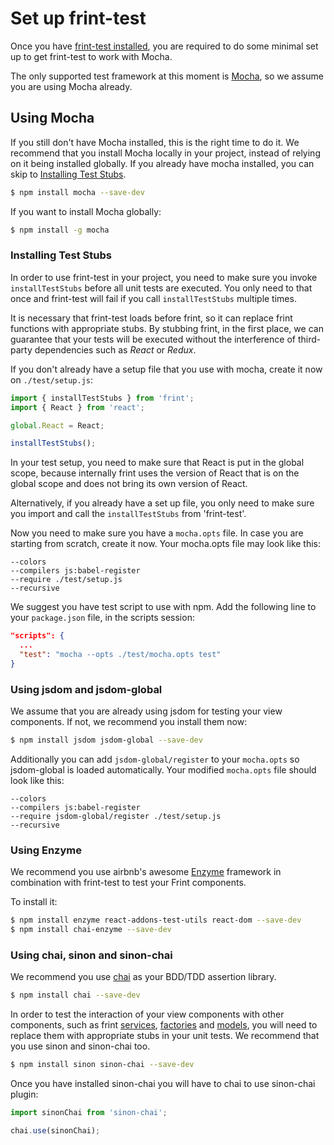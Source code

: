 # Set up frint-test

Once you have [frint-test installed](/docs/installation/README.md), you are required to do some minimal set up to get frint-test to work with Mocha.

The only supported test framework at this moment is [Mocha](https://mochajs.org/), so we assume you are using Mocha already.

## Using Mocha

If you still don't have Mocha installed, this is the right time to do it.  We recommend that you install Mocha locally in your project, instead of relying on it being installed globally.  If you already have mocha installed, you can skip to [Installing Test Stubs](/docs/guides/Setup.md#installing-test-stubs).

```bash
$ npm install mocha --save-dev
```

If you want to install Mocha globally:

```bash
$ npm install -g mocha
```

### Installing Test Stubs

In order to use frint-test in your project, you need to make sure you invoke `installTestStubs` before all unit tests are executed.  You only need to that once and frint-test will fail if you call `installTestStubs` multiple times.

It is necessary that frint-test loads before frint, so it can replace frint functions with appropriate stubs.  By stubbing frint, in the first place, we can guarantee that your tests will be executed without the interference of third-party dependencies such as *React* or *Redux*.

If you don't already have a setup file that you use with mocha, create it now on `./test/setup.js`:

```js
import { installTestStubs } from 'frint';
import { React } from 'react';

global.React = React;

installTestStubs();
```

In your test setup, you need to make sure that React is put in the global scope, because internally frint uses the version of React that is on the global scope and does not bring its own version of React.

Alternatively, if you already have a set up file, you only need to make sure you import and call the `installTestStubs` from 'frint-test'.

Now you need to make sure you have a `mocha.opts` file.  In case you are starting from scratch, create it now.  Your mocha.opts file may look like this:

```
--colors
--compilers js:babel-register
--require ./test/setup.js
--recursive
```

We suggest you have test script to use with npm.  Add the following line to your `package.json` file, in the scripts session:

```json
"scripts": {
  ...
  "test": "mocha --opts ./test/mocha.opts test"
}
```

### Using jsdom and jsdom-global

We assume that you are already using jsdom for testing your view components.  If not, we recommend you install them now:

```bash
$ npm install jsdom jsdom-global --save-dev
```

Additionally you can add `jsdom-global/register` to your `mocha.opts` so jsdom-global is loaded automatically.  Your modified `mocha.opts` file should look like this:

```
--colors
--compilers js:babel-register
--require jsdom-global/register ./test/setup.js
--recursive
```

### Using Enzyme

We recommend you use airbnb's awesome [Enzyme](airbnb.io/enzyme/) framework in combination with frint-test to test your Frint components.

To install it:

```bash
$ npm install enzyme react-addons-test-utils react-dom --save-dev
$ npm install chai-enzyme --save-dev
```

### Using chai, sinon and sinon-chai

We recommend you use [chai](http://chaijs.com/) as your BDD/TDD assertion library.

```bash
$ npm install chai --save-dev
```

In order to test the interaction of your view components with other components, such as frint [services](https://travix-international.github.io/frint/docs/api/createService.html), [factories](https://travix-international.github.io/frint/docs/api/createFactory.html) and [models](https://travix-international.github.io/frint/docs/api/Model.html), you will need to replace them with appropriate stubs in your unit tests.  We recommend that you use sinon and sinon-chai too.

```bash
$ npm install sinon sinon-chai --save-dev
```

Once you have installed sinon-chai you will have to chai to use sinon-chai plugin:

```js
import sinonChai from 'sinon-chai';

chai.use(sinonChai);
```
